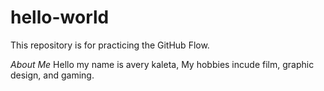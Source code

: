 # hello-world
This repository is for practicing the GitHub Flow.

*About Me*
Hello my name is avery kaleta, My hobbies incude film, graphic design, and gaming.

